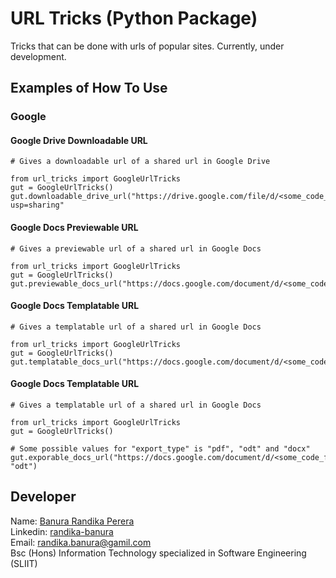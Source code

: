 # URL Tricks (Python Package)

Tricks that can be done with urls of popular sites. Currently, under development.

## Examples of How To Use

### Google
#### Google Drive Downloadable URL

```pycon
# Gives a downloadable url of a shared url in Google Drive

from url_tricks import GoogleUrlTricks
gut = GoogleUrlTricks()
gut.downloadable_drive_url("https://drive.google.com/file/d/<some_code_from_google_drive>/view?usp=sharing"

```

#### Google Docs Previewable URL

```pycon
# Gives a previewable url of a shared url in Google Docs

from url_tricks import GoogleUrlTricks
gut = GoogleUrlTricks()
gut.previewable_docs_url("https://docs.google.com/document/d/<some_code_from_google_docs>/edit")

```

#### Google Docs Templatable URL

```pycon
# Gives a templatable url of a shared url in Google Docs

from url_tricks import GoogleUrlTricks
gut = GoogleUrlTricks()
gut.templatable_docs_url("https://docs.google.com/document/d/<some_code_from_google_docs>/edit")

```

#### Google Docs Templatable URL

```pycon
# Gives a templatable url of a shared url in Google Docs

from url_tricks import GoogleUrlTricks
gut = GoogleUrlTricks()

# Some possible values for "export_type" is "pdf", "odt" and "docx"
gut.exporable_docs_url("https://docs.google.com/document/d/<some_code_from_google_docs>/edit", "odt")

```

## Developer

Name: [Banura Randika Perera](https://github.com/randikabanura) <br/>
Linkedin: [randika-banura](https://www.linkedin.com/in/randika-banura/) <br/>
Email: [randika.banura@gamil.com](mailto:randika.banura@gamil.com) <br/>
Bsc (Hons) Information Technology specialized in Software Engineering (SLIIT) <br/>